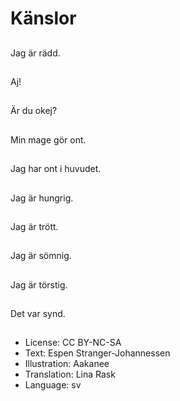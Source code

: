 # Känslor

##
Jag är rädd.

##
Aj!

##
Är du okej?

##
Min mage gör ont.

##
Jag har ont i huvudet.

##
Jag är hungrig.

##
Jag är trött.

##
Jag är sömnig.

##
Jag är törstig.

##
Det var synd.

##
* License: CC BY-NC-SA
* Text: Espen Stranger-Johannessen
* Illustration: Aakanee
* Translation: Lina Rask
* Language: sv
